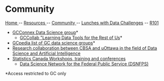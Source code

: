 

# Community

[ Home ](https://IVI-M.github.io/R-Ottawa/) --  [ Resources ](resources.md) -- [ Community ](community.md) -- [Lunches with Data Challenges](meetups.md) -- [ R101 ](101.md)

- [GCConnex Data Science group](https://gcconnex.gc.ca/groups/profile/5394852/data-science-goc)*
  - [GCCollab "Learning Data Tools for the Rest of Us](https://gcconnex.gc.ca/groups/profile/5394852/data-science-goc)*
- [GCpedia list of GC data science groups]()*
- [Research collaboration between CBSA and uOttawa in the field of Data Science and Artificial Intelligence](https://www.data-action-lab.com/2020/02/27/research-partnership-started-between-uottawa-and-cbsa-in-the-field-of-artificial-intelligence/)
- [Statistics Canada Workshops, training and conferences](https://www.statcan.gc.ca/eng/wtc)
  - [Data Science Network for the Federal Public Service (DSNFPS)](https://www.statcan.gc.ca/eng/data-science/network)
  
*Access restricted to GC only

